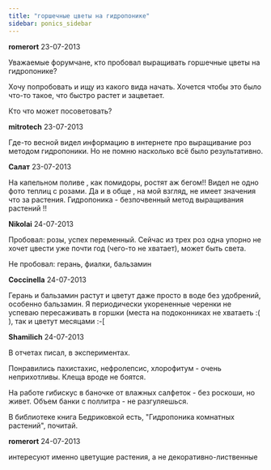 ```yaml
---
title: "горшечные цветы на гидропонике"
sidebar: ponics_sidebar
---
```


**romerort** 23-07-2013

Уважаемые форумчане, кто пробовал выращивать горшечные цветы на гидропонике? 

Хочу попробовать и ищу из какого вида начать. Хочется чтобы это было что-то такое, что быстро растет и зацветает.

Кто что может посоветовать?


**mitrotech** 23-07-2013

Где-то весной видел информацию в интернете про выращивание роз методом гидропоники. Но не помню насколько всё было результативно.


**Салат** 23-07-2013

На капельном поливе , как помидоры, ростят аж бегом!! Видел не одно фото теплиц с розами. Да и в обще , на мой взгляд, не имеет значения что за растения. Гидропоника - безпочвенный метод выращивания растений !!


**Nikolai** 24-07-2013

Пробовал: розы, успех переменный. Сейчас из трех роз одна упорно не хочет цвести уже почти год (чего-то не хватает), может быть света. 

Не пробовал: герань, фиалки, бальзамин


**Coccinella** 24-07-2013

Герань и бальзамин растут и цветут даже просто в воде без удобрений, особенно бальзамин. Я периодически укорененные черенки не успеваю пересаживать в горшки (места на подоконниках не хватаеть :( ), так и цветут месяцами :-[


**Shamilich** 24-07-2013

В отчетах писал, в экспериментах.

Понравились пахистахис, нефролепсис, хлорофитум - очень неприхотливы. Клеща вроде не боятся.

На работе гибискус в баночке от влажных салфеток - без роскоши, но живет. Объем банки с поллитра - не разгуляешься. 

В библиотеке книга Бедриковкой есть, "Гидропоника комнатных растений", почитай.


**romerort** 24-07-2013

интересуют именно цветущие растения, а не декоративно-лиственные


